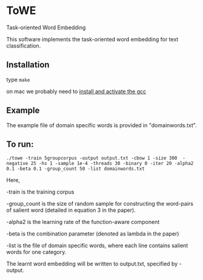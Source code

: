 # ToWE
Task-oriented Word Embedding

This software implements the task-oriented word embedding for text classification.

## Installation

type ```make```

on mac we probably need to [install and activate the gcc](https://apple.stackexchange.com/questions/254380/why-am-i-getting-an-invalid-active-developer-path-when-attempting-to-use-git-a)

## Example

The example file of domain specific words is provided in "domainwords.txt". 

## To run:

```shell
./towe -train 5groupcorpus -output output.txt -cbow 1 -size 300  -negative 25 -hs 1 -sample 1e-4 -threads 30 -binary 0 -iter 20 -alpha2 0.1 -beta 0.1 -group_count 50 -list domainwords.txt
```

Here,

-train is the training corpus

-group_count is the size of random sample for constructing the word-pairs of salient word (detailed in equation 3 in the paper).

-alpha2 is the learning rate of the function-aware component

-beta is the combination parameter (denoted as lambda in the paper)

-list is the file of domain specific words, where each line contains salient words for one category.

The learnt word embedding will be written to output.txt, specified by -output.
